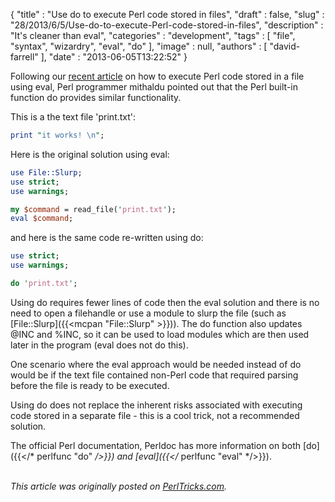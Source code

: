 {
   "title" : "Use do to execute Perl code stored in files",
   "draft" : false,
   "slug" : "28/2013/6/5/Use-do-to-execute-Perl-code-stored-in-files",
   "description" : "It's cleaner than eval",
   "categories" : "development",
   "tags" : [
      "file",
      "syntax",
      "wizardry",
      "eval",
      "do"
   ],
   "image" : null,
   "authors" : [
      "david-farrell"
   ],
   "date" : "2013-06-05T13:22:52"
}


Following our [recent article](http://perltricks.com/article/26/2013/5/28/Execute-Perl-code-stored-in-a-text-file-with-eval) on how to execute Perl code stored in a file using eval, Perl programmer mithaldu pointed out that the Perl built-in function do provides similar functionality.

This is a the text file 'print.txt':

```perl
print "it works! \n";
```

Here is the original solution using eval:

```perl
use File::Slurp;
use strict;
use warnings;

my $command = read_file('print.txt');
eval $command;
```

and here is the same code re-written using do:

```perl
use strict;
use warnings;

do 'print.txt';
```

Using do requires fewer lines of code then the eval solution and there is no need to open a filehandle or use a module to slurp the file (such as [File::Slurp]({{<mcpan "File::Slurp" >}})). The do function also updates @INC and %INC, so it can be used to load modules which are then used later in the program (eval does not do this).

One scenario where the eval approach would be needed instead of do would be if the text file contained non-Perl code that required parsing before the file is ready to be executed.

Using do does not replace the inherent risks associated with executing code stored in a separate file - this is a cool trick, not a recommended solution.

The official Perl documentation, Perldoc has more information on both [do]({{</* perlfunc "do" */>}}) and [eval]({{</* perlfunc "eval" */>}}).

\
*This article was originally posted on [PerlTricks.com](http://perltricks.com).*
